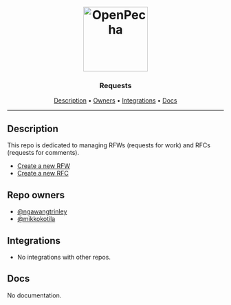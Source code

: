<h1 align="center">
  <br>
  <a href="https://openpecha.org"><img src="https://avatars.githubusercontent.com/u/82142807?s=400&u=19e108a15566f3a1449bafb03b8dd706a72aebcd&v=4" alt="OpenPecha" width="150"></a>
  <br>
</h1>

<h3 align="center">Requests</h3>

<p align="center">
  <a href="#description">Description</a> •
  <a href="#repo-owners">Owners</a> •
  <a href="#integrations">Integrations</a> •
  <a href="#docs">Docs</a>
</p>
<hr>

## Description

This repo is dedicated to managing RFWs (requests for work) and RFCs (requests for comments).

- [Create a new RFW](https://github.com/OpenPecha/Requests/issues/new?assignees=&labels=&template=RFW.md&title=%5BRFW%5D")
- [Create a new RFC](https://github.com/OpenPecha/Requests/issues/new?assignees=&labels=&template=RFC.md&title=%5BRFC%5D)
 
## Repo owners

- [@ngawangtrinley](https://github.com/ngawangtrinley)
- [@mikkokotila](https://github.com/mikkokotila)

## Integrations

- No integrations with other repos.

<!-- This section must list as bulleted list how this repo depends or is integrated with other repos -->

## Docs

No documentation.

<!-- This section must link to the docs which are in the root of the repository in /docs -->
